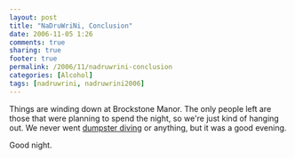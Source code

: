 ```yaml
---
layout: post
title: "NaDruWriNi, Conclusion"
date: 2006-11-05 1:26
comments: true
sharing: true
footer: true
permalink: /2006/11/nadruwrini-conclusion
categories: [Alcohol]
tags: [nadruwrini, nadruwrini2006]
---
```

Things are winding down at Brockstone Manor.  The only people left are those that were planning to spend the night, so we're just kind of hanging out.  We never went <a href="http://www.brockli.com/archives/2005/11/nadruwrini_part_5_epilogue.php">dumpster diving</a> or anything, but it was a good evening.

Good night.
